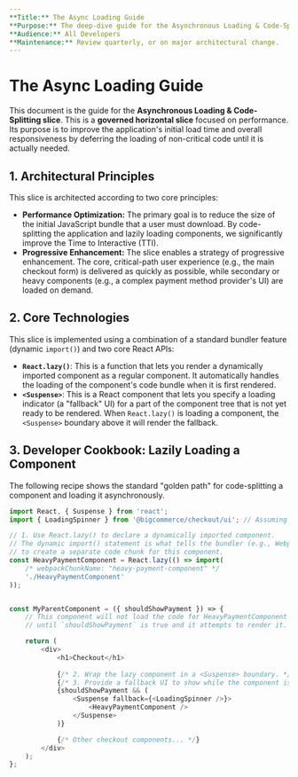 ```yaml
---
**Title:** The Async Loading Guide
**Purpose:** The deep-dive guide for the Asynchronous Loading & Code-Splitting slice, a performance-focused Cross-Cutting Concern (CCC).
**Audience:** All Developers
**Maintenance:** Review quarterly, or on major architectural change.
---
```


# The Async Loading Guide

This document is the guide for the **Asynchronous Loading & Code-Splitting slice**. This is a **governed horizontal slice** focused on performance. Its purpose is to improve the application's initial load time and overall responsiveness by deferring the loading of non-critical code until it is actually needed.

## 1. Architectural Principles

This slice is architected according to two core principles:

*   **Performance Optimization:** The primary goal is to reduce the size of the initial JavaScript bundle that a user must download. By code-splitting the application and lazily loading components, we significantly improve the Time to Interactive (TTI).
*   **Progressive Enhancement:** The slice enables a strategy of progressive enhancement. The core, critical-path user experience (e.g., the main checkout form) is delivered as quickly as possible, while secondary or heavy components (e.g., a complex payment method provider's UI) are loaded on demand.

## 2. Core Technologies

This slice is implemented using a combination of a standard bundler feature (dynamic `import()`) and two core React APIs:

*   **`React.lazy()`**: This is a function that lets you render a dynamically imported component as a regular component. It automatically handles the loading of the component's code bundle when it is first rendered.
*   **`<Suspense>`**: This is a React component that lets you specify a loading indicator (a "fallback" UI) for a part of the component tree that is not yet ready to be rendered. When `React.lazy()` is loading a component, the `<Suspense>` boundary above it will render the fallback.

## 3. Developer Cookbook: Lazily Loading a Component

The following recipe shows the standard "golden path" for code-splitting a component and loading it asynchronously.

```typescript
import React, { Suspense } from 'react';
import { LoadingSpinner } from '@bigcommerce/checkout/ui'; // Assuming a spinner component exists

// 1. Use React.lazy() to declare a dynamically imported component.
// The dynamic import() statement is what tells the bundler (e.g., Webpack)
// to create a separate code chunk for this component.
const HeavyPaymentComponent = React.lazy(() => import(
    /* webpackChunkName: "heavy-payment-component" */
    './HeavyPaymentComponent'
));


const MyParentComponent = ({ shouldShowPayment }) => {
    // This component will not load the code for HeavyPaymentComponent
    // until `shouldShowPayment` is true and it attempts to render it.

    return (
        <div>
            <h1>Checkout</h1>
            
            {/* 2. Wrap the lazy component in a <Suspense> boundary. */}
            {/* 3. Provide a fallback UI to show while the component is loading. */}
            {shouldShowPayment && (
                <Suspense fallback={<LoadingSpinner />}>
                    <HeavyPaymentComponent />
                </Suspense>
            )}

            {/* Other checkout components... */}
        </div>
    );
};
```
